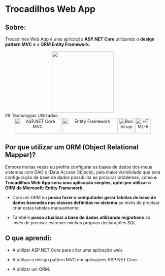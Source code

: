 # Trocadilhos Web App

## Sobre:
<p>Trocadilhos Web App é uma aplicação <strong>ASP.NET Core</strong> utilizando o <strong>design pattern MVC</strong> e o <strong>ORM Entity Framework</strong>.</p>

<div align="center">
  <img src="https://github.com/ThamirisMaria/trocadilhos-web-app/assets/73439911/49b984f5-2380-4cad-97a4-3ffca18c345c" height="200"/>
</div>
## Tecnologias Utilizadas:

<div align="center">
  <img src="https://user-images.githubusercontent.com/73439911/177079719-728c3a45-1a21-4716-b818-5225a4153028.png" alt="ASP.NET Core MVC" height="50" width="150"/>
  <img src="https://user-images.githubusercontent.com/73439911/177079752-475dc178-e3b0-419e-bf97-6018627d6da6.png" alt="Entity Framework" height="50" width="180"/>
  <img src="https://user-images.githubusercontent.com/73439911/177080196-d0a3ceca-1248-4e1c-8890-1209eb4f939e.svg" alt="Bootstrap" height="50" width="50"/>  
  <img src="https://user-images.githubusercontent.com/73439911/177083061-abdc9acb-b35a-4861-ac5e-fac1e79054be.svg" alt="HTML-5" height="50" width="50"/>
</div>


## Por que utilizar um ORM (Object Relational Mapper)?

<p>Embora muitas vezes eu prefira configurar as bases de dados dos meus sistemas com DAO's (Data Access Objects), 
pela maior visibilidade que esta configuração de base de dados possibilita ao procurar problemas,
como <strong>o Trocadilhos Web App seria uma aplicação simples, optei por utilizar o ORM da Microsoft: Entity Framework.</strong></p>

* <p>Com um ORM eu <strong>posso fazer o computador gerar tabelas de base de dados baseadas nas classes definidas no sistema</strong> ao invés de precisar criar estas tabelas manualmente;</p>
* <p>Também <strong>posso atualizar a base de dados utilizando <i>migrations</i></strong> ao invés de precisar escrever minhas próprias declarações SQL.</p>

## O que aprendi:

* <p>A utilizar ASP.NET Core para criar uma aplicação web.</p>
* <p>A utilizar o design pattern MVC em aplicações ASP.NET Core.</p>
* <p>A utilizar um ORM.</p>
